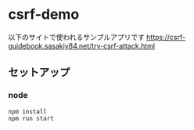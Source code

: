 # csrf-demo
以下のサイトで使われるサンプルアプリです
https://csrf-guidebook.sasakiy84.net/try-csrf-attack.html

## セットアップ
### node
```
npm install
npm run start
```

